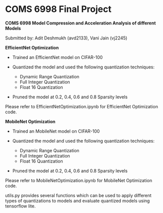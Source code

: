 # COMS 6998 Final Project
**COMS 6998 Model Compression and Acceleration Analysis of different Models**

Submitted by: Adit Deshmukh (avd2133), Vani Jain (vj2245)

**EfficientNet Optimization**
- Trained an EfficientNet model on CIFAR-100 

- Quantized the model and used the following quantization techniques:
  - Dynamic Range Quantization
  - Full Integer Quantization
  - Float 16 Quantization

- Pruned the model at 0.2, 0.4, 0.6 and 0.8 Sparsity levels

Please refer to EfficientNetOptimization.ipynb for EfficientNet Optimization code.

**MobileNet Optimization**
- Trained an MobileNet model on CIFAR-100 

- Quantized the model and used the following quantization techniques:
  - Dynamic Range Quantization
  - Full Integer Quantization
  - Float 16 Quantization

- Pruned the model at 0.2, 0.4, 0.6 and 0.8 Sparsity levels

Please refer to MobileNetOptimization.ipynb for MobileNet Optimization code.

utils.py provides several functions which can be used to apply different types of quantizations to models and evaluate quantized models using tensorflow lite.
